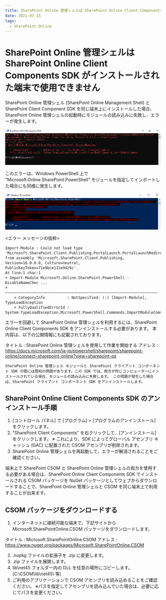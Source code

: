 ```yaml
---
title: SharePoint Online 管理シェルは SharePoint Online Client Components SDK がインストールされた端末で使用できません
date: 2021-07-13
tags:
  - SharePoint Online
---
```


# SharePoint Online 管理シェルは SharePoint Online Client Components SDK がインストールされた端末で使用できません

SharePoint Online 管理シェル (SharePoint Online Management Shell) と SharePoint Client Component SDK を同じ端末上にインストールした場合、SharePoint Online 管理シェルの起動時にモジュールの読み込みに失敗し、エラーが発生します。

![SharePoint Online 管理シェル起動時のエラー](./managementshell-clientcomponentsSDK/SPOManagementShell.png)

このエラーは、Windows PowerShell 上で "Microsoft.Online.SharePoint.PowerShell" モジュールを指定してインポートした場合にも同様に発生します。

![Windows PowerShell のモジュール読み込み時のエラー](./managementshell-clientcomponentsSDK/WindowsPowerShell.png)

<エラー メッセージの抜粋>
```
Import-Module : Could not load type 'Microsoft.SharePoint.Client.Publishing.PortalLaunch.PortalLaunchRedirectionType'
from assembly 'Microsoft.SharePoint.Client.Publishing, Version=16.0.0.0, Culture=neutral,
PublicKeyToken=71e9bce111e9429c'.
At line:1 char:1
+ Import-Module Microsoft.Online.SharePoint.PowerShell -DisableNameChec ...
+ ~~~~~~~~~~~~~~~~~~~~~~~~~~~~~~~~~~~~~~~~~~~~~~~~~~~~~~~~~~~~~~~~~~~~~
    + CategoryInfo          : NotSpecified: (:) [Import-Module], TypeLoadException
    + FullyQualifiedErrorId : System.TypeLoadException,Microsoft.PowerShell.Commands.ImportModuleCommand
```

エラーを回避して SharePoint Online 管理シェルを利用するには、SharePoint Online Client Components SDK をアンインストールする必要があります。
本内容は、以下の公開情報にも記載されております。

タイトル : SharePoint Online 管理シェルを使用して作業を開始する
アドレス : https://docs.microsoft.com/ja-jp/powershell/sharepoint/sharepoint-online/connect-sharepoint-online?view=sharepoint-ps
```
SharePoint Online 管理シェル モジュールと SharePoint クライアント コンポーネント SDK の間には既知の問題があります。この SDK では、両方が同じコンピューターにインストールされている場合、モジュールの読み込みに失敗します。 この問題が発生した場合は、SharePoint クライアント コンポーネント SDK をアンインストールします。
```

## SharePoint Online Client Components SDK のアンインストール手順
1) [コントロール パネル] で [プログラム] > [プログラムのアンインストール] をクリックします。
2) "SharePoint Client Components" を右クリックして、[アンインストール] をクリックします。
※ これにより、SDK によってグローバル アセンブリ キャッシュ (GAC) に配置された CSOM アセンブリが削除されます。
3)  SharePoint Online 管理シェルを再起動して、エラーが解消されることをご確認ください。

端末上で SharePoint CSOM と SharePoint Online 管理シェルの両方を使用する必要がある場合は、SharePoint Online Client Components SDK でインストールされる CSOM パッケージを NuGet パッケージとしてウェブからダウンロードすることで、SharePoint Online 管理シェルと CSOM を同じ端末上で利用することが出来ます。

## CSOM パッケージをダウンロードする
1) インターネットに接続可能な端末で、下記サイトから Microsoft.SharePointOnline.CSOM パッケージをダウンロードします。

タイトル : Microsoft.SharePointOnline.CSOM
アドレス : https://www.nuget.org/packages/Microsoft.SharePointOnline.CSOM

2) .nupkg ファイルの拡張子を .zip に変更します。
3) .zip ファイルを展開します。
4) lib\net45 フォルダー内の DLL を任意の場所にコピーします。(C:\CSOM\lib\net45\ 等)
5) ご利用のアプリケーションで CSOM アセンブリを読み込めることをご確認ください。
※パスを指定してアセンブリを読み込んでいた場合は、必要に応じてパスを変更ください。

